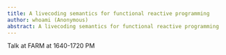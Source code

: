 ```yaml
---
title: A livecoding semantics for functional reactive programming
author: whoami (Anonymous)
abstract: A livecoding semantics for functional reactive programming
---
```


Talk at FARM at 1640-1720 PM

